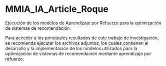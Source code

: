 # MMIA_IA_Article_Roque
Ejecución de los modelos de Aprendizaje por Refuerzo para la optimización de sistemas de recomendación.

Para acceder a los principales resultados de este trabajo de investigación, se recomienda ejecutar los archivos adjuntos, los cuales contienen el desarrollo y la implementación de los modelos utilizados para la optimización de sistemas de recomendación mediante aprendizaje por refuerzo.
